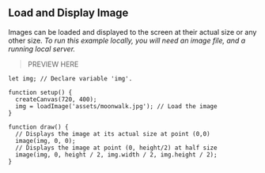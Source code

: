 ## Load and Display Image

Images can be loaded and displayed to the screen at their actual size or any other size.
*To run this example locally, you will need an image file, and a running local server.*

> PREVIEW HERE

```
let img; // Declare variable 'img'.

function setup() {
  createCanvas(720, 400);
  img = loadImage('assets/moonwalk.jpg'); // Load the image
}

function draw() {
  // Displays the image at its actual size at point (0,0)
  image(img, 0, 0);
  // Displays the image at point (0, height/2) at half size
  image(img, 0, height / 2, img.width / 2, img.height / 2);
}
```
